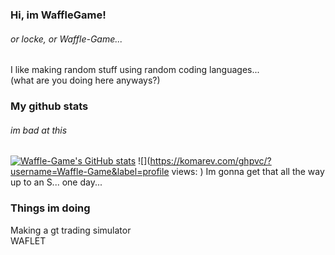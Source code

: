 ### Hi, im WaffleGame!
###### or locke, or Waffle-Game...
I like making random stuff using random coding languages...  
(what are you doing here anyways?)
### My github stats
###### im bad at this
[![Waffle-Game's GitHub stats](https://github-readme-stats.vercel.app/api?username=waffle-game)](https://github.com/anuraghazra/github-readme-stats) 
![](https://komarev.com/ghpvc/?username=Waffle-Game&label=profile views: )
Im gonna get that all the way up to an S... one day...
### Things im doing
Making a gt trading simulator  
WAFLET
